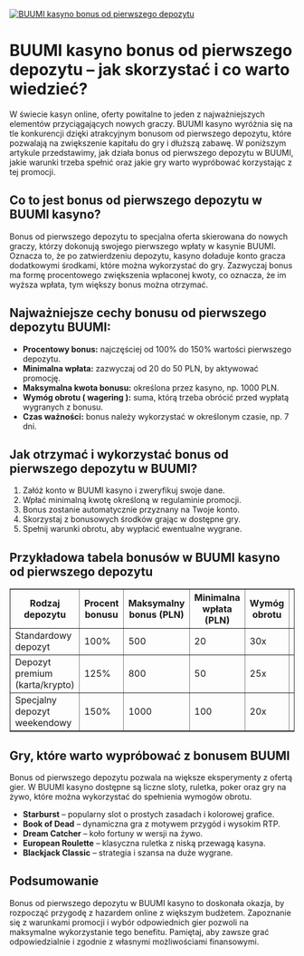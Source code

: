 [![BUUMI kasyno bonus od pierwszego depozytu](https://123-caf.pages.dev/gitsignup.png)](https://vrmoo.ru/Bt82HjjY)

<h1>BUUMI kasyno bonus od pierwszego depozytu – jak skorzystać i co warto wiedzieć?</h1>  <p>W świecie kasyn online, oferty powitalne to jeden z najważniejszych elementów przyciągających nowych graczy. BUUMI kasyno wyróżnia się na tle konkurencji dzięki atrakcyjnym bonusom od pierwszego depozytu, które pozwalają na zwiększenie kapitału do gry i dłuższą zabawę. W poniższym artykule przedstawimy, jak działa bonus od pierwszego depozytu w BUUMI, jakie warunki trzeba spełnić oraz jakie gry warto wypróbować korzystając z tej promocji.</p>  <h2>Co to jest bonus od pierwszego depozytu w BUUMI kasyno?</h2>  <p>Bonus od pierwszego depozytu to specjalna oferta skierowana do nowych graczy, którzy dokonują swojego pierwszego wpłaty w kasynie BUUMI. Oznacza to, że po zatwierdzeniu depozytu, kasyno doładuje konto gracza dodatkowymi środkami, które można wykorzystać do gry. Zazwyczaj bonus ma formę procentowego zwiększenia wpłaconej kwoty, co oznacza, że im wyższa wpłata, tym większy bonus można otrzymać.</p>  <h2>Najważniejsze cechy bonusu od pierwszego depozytu BUUMI:</h2> <ul>   <li><strong>Procentowy bonus:</strong> najczęściej od 100% do 150% wartości pierwszego depozytu.</li>   <li><strong>Minimalna wpłata:</strong> zazwyczaj od 20 do 50 PLN, by aktywować promocję.</li>   <li><strong>Maksymalna kwota bonusu:</strong> określona przez kasyno, np. 1000 PLN.</li>   <li><strong>Wymóg obrotu ( wagering ):</strong> suma, którą trzeba obrócić przed wypłatą wygranych z bonusu.</li>   <li><strong>Czas ważności:</strong> bonus należy wykorzystać w określonym czasie, np. 7 dni.</li> </ul>  <h2>Jak otrzymać i wykorzystać bonus od pierwszego depozytu w BUUMI?</h2>  <ol>   <li>Załóż konto w BUUMI kasyno i zweryfikuj swoje dane.</li>   <li>Wpłać minimalną kwotę określoną w regulaminie promocji.</li>   <li>Bonus zostanie automatycznie przyznany na Twoje konto.</li>   <li>Skorzystaj z bonusowych środków grając w dostępne gry.</li>   <li>Spełnij warunki obrotu, aby wypłacić ewentualne wygrane.</li> </ol>  <h2>Przykładowa tabela bonusów w BUUMI kasyno od pierwszego depozytu</h2>  <table border="1" cellpadding="8" cellspacing="0">   <thead>     <tr>       <th>Rodzaj depozytu</th>       <th>Procent bonusu</th>       <th>Maksymalny bonus (PLN)</th>       <th>Minimalna wpłata (PLN)</th>       <th>Wymóg obrotu</th>       <th>Czas ważności</th>     </tr>   </thead>   <tbody>     <tr>       <td>Standardowy depozyt</td>       <td>100%</td>       <td>500</td>       <td>20</td>       <td>30x</td>       <td>7 dni</td>     </tr>     <tr>       <td>Depozyt premium (karta/krypto)</td>       <td>125%</td>       <td>800</td>       <td>50</td>       <td>25x</td>       <td>10 dni</td>     </tr>     <tr>       <td>Specjalny depozyt weekendowy</td>       <td>150%</td>       <td>1000</td>       <td>100</td>       <td>20x</td>       <td>14 dni</td>     </tr>   </tbody> </table>  <h2>Gry, które warto wypróbować z bonusem BUUMI</h2>  <p>Bonus od pierwszego depozytu pozwala na większe eksperymenty z ofertą gier. W BUUMI kasyno dostępne są liczne sloty, ruletka, poker oraz gry na żywo, które można wykorzystać do spełnienia wymogów obrotu.</p>  <ul>   <li><strong>Starburst</strong> – popularny slot o prostych zasadach i kolorowej grafice.</li>   <li><strong>Book of Dead</strong> – dynamiczna gra z motywem przygód i wysokim RTP.</li>   <li><strong>Dream Catcher</strong> – koło fortuny w wersji na żywo.</li>   <li><strong>European Roulette</strong> – klasyczna ruletka z niską przewagą kasyna.</li>   <li><strong>Blackjack Classic</strong> – strategia i szansa na duże wygrane.</li> </ul>  <h2>Podsumowanie</h2>  <p>Bonus od pierwszego depozytu w BUUMI kasyno to doskonała okazja, by rozpocząć przygodę z hazardem online z większym budżetem. Zapoznanie się z warunkami promocji i wybór odpowiednich gier pozwoli na maksymalne wykorzystanie tego benefitu. Pamiętaj, aby zawsze grać odpowiedzialnie i zgodnie z własnymi możliwościami finansowymi.</p>